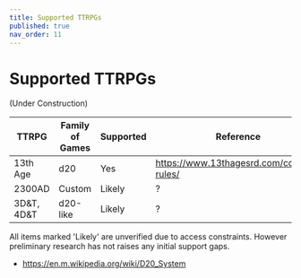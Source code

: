 ```yaml
---
title: Supported TTRPGs
published: true
nav_order: 11
---
```

# Supported TTRPGs

(Under Construction)

| TTRPG | Family of Games | Supported | Reference |
| ----- | ---------- | --------- | ------- |
| 13th Age | d20 | Yes | https://www.13thagesrd.com/combat-rules/ |
| 2300AD | Custom | Likely | ? |
| 3D&T, 4D&T | d20-like | Likely | ? |

All items marked 'Likely' are unverified due to access constraints. However preliminary research has not raises any initial support gaps.

* https://en.m.wikipedia.org/wiki/D20_System
